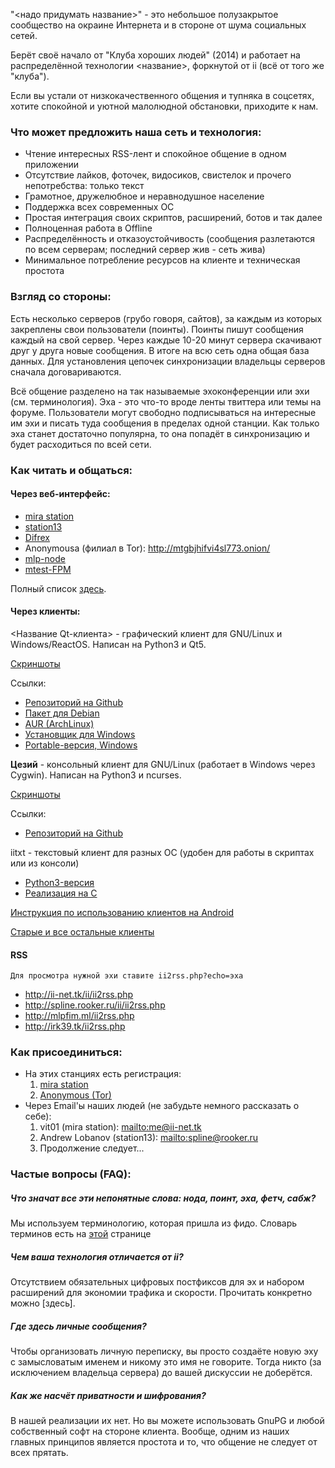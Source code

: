 "<надо придумать название>" - это небольшое полузакрытое сообщество на окраине Интернета и в стороне от шума социальных сетей.

Берёт своё начало от "Клуба хороших людей" (2014) и работает на распределённой технологии <название>, форкнутой от ii (всё от того же "клуба").

Если вы устали от низкокачественного общения и тупняка в соцсетях, хотите спокойной и уютной малолюдной обстановки, приходите к нам.

### Что может предложить наша сеть и технология:

* Чтение интересных RSS-лент и спокойное общение в одном приложении
* Отсутствие лайков, фоточек, видосиков, свистелок и прочего непотребства: только текст
* Грамотное, дружелюбное и неравнодушное население
* Поддержка всех современных ОС
* Простая интеграция своих скриптов, расширений, ботов и так далее
* Полноценная работа в Offline
* Распределённость и отказоустойчивость (сообщения разлетаются по всем серверам; последний сервер жив - сеть жива)
* Минимальное потребление ресурсов на клиенте и техническая простота

### Взгляд со стороны:

Есть несколько серверов (грубо говоря, сайтов), за каждым из которых закреплены свои пользователи (поинты). Поинты пишут сообщения каждый на свой сервер. Через каждые 10-20 минут сервера скачивают друг у друга новые сообщения. В итоге на всю сеть одна общая база данных. Для установления цепочек синхронизации владельцы серверов сначала договариваются.

Всё общение разделено на так называемые эхоконференции или эхи (см. терминология). Эха - это что-то вроде ленты твиттера или темы на форуме. Пользователи могут свободно подписываться на интересные им эхи и писать туда сообщения в пределах одной станции. Как только эха станет достаточно популярна, то она попадёт в синхронизацию и будет расходиться по всей сети.

### Как читать и общаться:

#### Через веб-интерфейс:
* [mira station](http://ii-net.tk/ii/ii-web.php)
* [station13](http://spline.rooker.ru/ii/)
* [Difrex](http://ii.difrex.ru/)
* Anonymousa (филиал в Tor): <http://mtgbjhifvi4sl773.onion/>
* [mlp-node](http://mlpfim.ml/)
* [mtest-FPM](http://irk39.tk/)

Полный список [здесь](http://ii-net.tk/station.html).

#### Через клиенты:
<Название Qt-клиента> - графический клиент для GNU/Linux и Windows/ReactOS. Написан на Python3 и Qt5.

[Скриншоты](qt-client-screens.md)

Ссылки:
* [Репозиторий на Github](https://github.com/vit1-irk/iicli-modular)
* [Пакет для Debian](http://ii-net.tk/files/iicli-modular.deb)
* [AUR (ArchLinux)](https://aur.archlinux.org/packages/iicli-modular)
* [Установщик для Windows](http://ii-net.tk/files/iiclient.exe)
* [Portable-версия, Windows](http://ii-net.tk/files/ii-portable.zip)

**Цезий** - консольный клиент для GNU/Linux (работает в Windows через Cygwin). Написан на Python3 и ncurses.

[Скриншоты](caesium-screens.md)

Ссылки:
* [Репозиторий на Github](https://github.com/spline1986/caesium)

iitxt - текстовый клиент для разных ОС (удобен для работы в скриптах или из консоли)
* [Python3-версия](https://github.com/spline1986/iitxt)
* [Реализация на С](https://github.com/vit1-irk/iitxt-c)

[Инструкция по использованию клиентов на Android](android.md)

[Старые и все остальные клиенты](http://ii-net.tk/iidownload)

#### RSS
`Для просмотра нужной эхи ставите ii2rss.php?echo=эха`

* <http://ii-net.tk/ii/ii2rss.php>
* <http://spline.rooker.ru/ii/ii2rss.php>
* <http://mlpfim.ml/ii2rss.php>
* <http://irk39.tk/ii2rss.php>

### Как присоединиться:

* На этих станциях есть регистрация:
	1. [mira station](http://ii-net.tk/ii/register.php)
	2. [Anonymous (Tor)](http://mtgbjhifvi4sl773.onion/)
* Через Email'ы наших людей (не забудьте немного рассказать о себе):
	1. vit01 (mira station): <mailto:me@ii-net.tk>
	2. Andrew Lobanov (station13): <mailto:spline@rooker.ru>
	3. Продолжение следует...

### Частые вопросы (FAQ):

##### Что значат все эти непонятные слова: нода, поинт, эха, фетч, сабж?
Мы используем терминологию, которая пришла из фидо. Словарь терминов есть на [этой](terminology.md) странице

##### Чем ваша технология отличается от ii?
Отсутствием обязательных цифровых постфиксов для эх и набором расширений для экономии трафика и скорости. Прочитать конкретно можно [здесь].

##### Где здесь личные сообщения?
Чтобы организовать личную переписку, вы просто создаёте новую эху с замысловатым именем и никому это имя не говорите. Тогда никто (за исключением владельца сервера) до вашей дискуссии не доберётся.

##### Как же насчёт приватности и шифрования?
В нашей реализации их нет. Но вы можете использовать GnuPG и любой собственный софт на стороне клиента. Вообще, одним из наших главных принципов является простота и то, что общение не следует от всех прятать.

<!--
В. Повернитесь к пользователю лицом. Ваша сеть не приспособлена для обычных людей, которым нужна простая регистрация, а ещё X, Y и Z!
О. Зарегистрироваться и присоединиться к нам несложно. Но такая атмосфера, как у нас, не ориентирована на обычных людей, которые, например, приходят из ВК или имиджборд. Высокий порог вхождения => более образованный и адекватный народ.

B. У вас всё так сложно и запутанно, я просто хочу общаться, и чтобы всё сразу работало!
О. А вы вообще пытались разобраться и/или спросить нужное? Если вам лень прочитать пару статей и не хочется заморачиваться, то наша сеть не для вас, извините.
-->
